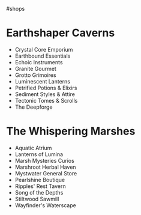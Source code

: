 #shops

# Earthshaper Caverns

- Crystal Core Emporium
- Earthbound Essentials
- Echoic Instruments
- Granite Gourmet
- Grotto Grimoires
- Luminescent Lanterns
- Petrified Potions & Elixirs
- Sediment Styles & Attire
- Tectonic Tomes & Scrolls
- The Deepforge

# The Whispering Marshes

- Aquatic Atrium
- Lanterns of Lumina
- Marsh Mysteries Curios
- Marshroot Herbal Haven
- Mystwater General Store
- Pearlshine Boutique
- Ripples' Rest Tavern
- Song of the Depths
- Stiltwood Sawmill
- Wayfinder's Waterscape